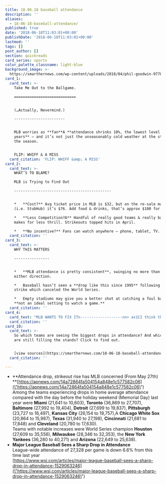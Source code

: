 ```yaml
---
title: 18.06.18 baseball attendance
description: ''
aliases:
  - 18-06-18-baseball-attendance/
published: true
date: '2018-06-18T11:03:01+00:00'
publishDate: '2018-06-18T11:03:01+00:00'
lastmod: ''
tags: []
post_author: []
section: quickreads
card_series: sports
color_palette_classname: light-blue
background_image: >-
  https://smarthernews.com/wp-content/uploads/2018/04/phil-goodwin-97782-unsplash-scaled.jpg
card_1:
  card_text: >-
    Take Me Out to the Ballgame.

    ============================


    (…Actually, Nevermind.)

    -----------------------


    MLB worries as **fan**A **attendance shrinks 10%, the lowest level in 15
    years** – and it’s not just the unseasonably cold weather at the start of
    the season.


    FLIP: WHIFF & A MISS
  card_citation: 'FLIP: WHIFF &amp; A MISS'
card_2:
  card_text: >-
    WHAT’S TO BLAME?  

    MLB is Trying to Find Out

    --------------------------------------------


    *   **Cost?** Avg ticket price in MLB is $32, but on the re-sale market
    (i.e. StubHub) it’s $76. Add food & drinks, that’s approx $100 for 1 fan.

    *   **Less Competition?A** Handful of really good teams & really bad teams
    makes for less thrill. Strikeouts topped hits in April.

    *   **No incentive?** Fans can watch anywhere – phone, tablet, TV.
  card_citation: ''
card_3:
  card_text: >-
    WHY THIS MATTERS

    ----------------


    *   **MLB attendance is pretty consistent**, swinging no more than 2% in
    either direction.

    *   Baseball hasn’t seen a **drop like this since 1995** following a player
    strike which canceled the World Series.

    *   Empty stadiums may give you a better shot at catching a foul ball, but
    **not an ideal setting to watch a game.**
  card_citation: ''
card_4:
  card_text: "MLB WANTS TO FIX ITn-------------------nn> ax1CI think that a lot of us in the game are watching the way weax19re playing very, very closely, everything from fewer hits, more strikeouts, more times between balls in play.”n> n> Rob Manfred, MLB Commissioner"
  card_citation: ''
card_10:
  card_text: >-
    So which teams are seeing the biggest drops in attendance? And which 4 teams
    are still filling the stands? Click to find out.


    [view sources](https://smarthernews.com/18-06-18-baseball-attendance/)
  card_citation: ''

---
```

*   **Attendance drop, strikeout rise has MLB concerned (From May 27th)  
    **[https://apnews.com/14a72864fa504154a848e1c577582c06](\"https://apnews.com/14a72864fa504154a848e1c577582c06\")  
    Among the teams experiencing drops in home average attendance compared with the day before the holiday weekend (Memorial Day) last year were **Miami** (21,641 to 10,603), **Toronto** (36,869 to 27,707), **Baltimore** (27,992 to 19,404), **Detroit** (27,699 to 19,837), **Pittsburgh** (23,727 to 16,497), **Kansas City** (26,154 to 19,757),A **Chicago White Sox** (20,864 to 15,987), **Texas** (31,940 to 27,198), **Cincinnati** (21,681 to 17,848) and **Cleveland** (20,780 to 17,630).  
    Teams with notable increases were World Series champion **Houston** (27,609 to 35,556), **Milwaukee** (28,346 to 32,353), the **New York** **Yankees** (36,280 to 40,271) and **Arizona** (22,649 to 25,638).
*   **Major League Baseball Sees a Sharp Drop in Attendance**  
    League-wide attendance of 27,328 per game is down 6.6% from this time last year  
    [https://www.wsj.com/articles/major-league-baseball-sees-a-sharp-drop-in-attendance-1529063246](\"https://www.wsj.com/articles/major-league-baseball-sees-a-sharp-drop-in-attendance-1529063246\")